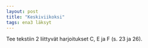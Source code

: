 ```yaml
---
layout: post
title: "Keskiviikoksi"
tags: ena3 läksyt
---
```


Tee tekstiin 2 liittyvät harjoitukset C, E ja F (s. 23 ja 26).